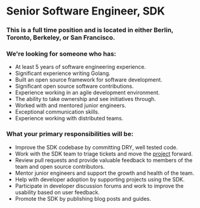 # Senior Software Engineer, SDK

### This is a full time position and is located in either Berlin, Toronto, Berkeley, or San Francisco.

### We're looking for someone who has:
* At least 5 years of software engineering experience.
* Significant experience writing Golang.
* Built an open source framework for software development.
* Significant open source software contributions.
* Experience working in an agile development environment.
* The ability to take ownership and see initiatives through.
* Worked with and mentored junior engineers.
* Exceptional communication skills.
* Experience working with distributed teams.

### What your primary responsibilities will be:
* Improve the SDK codebase by committing DRY, well tested code.
* Work with the SDK team to triage tickets and move the [project](https://github.com/cosmos/cosmos-sdk) forward.
* Review pull requests and provide valuable feedback to members of the team and open source contributors.
* Mentor junior engineers and support the growth and health of the team.
* Help with developer adoption by supporting projects using the SDK.
* Participate in developer discussion forums and work to improve the usability based on user feedback.
* Promote the SDK by publishing blog posts and guides.
